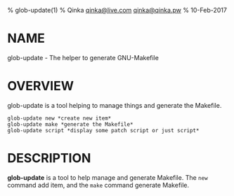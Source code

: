 % glob-update(1)
% Qinka <qinka@live.com> <qinka@qinka.pw>
% 10-Feb-2017

# NAME

glob-update - The helper to generate GNU-Makefile

# OVERVIEW

glob-update is a tool helping to manage things and generate the Makefile.

	glob-update new *create new item*
	glob-update make *generate the Makefile*
	glob-update script *display some patch script or just script*
	
# DESCRIPTION

**glob-update** is a tool to help manage and generate Makefile. The `new` command add item, and the `make` command generate Makefile. 
